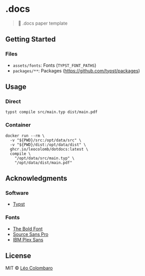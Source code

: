 # .docs

> 📄 .docs paper template

## Getting Started

### Files

* `assets/fonts`: Fonts (`TYPST_FONT_PATHS`)
* `packages/**`: Packages (https://github.com/typst/packages)

## Usage

### Direct

```console
typst compile src/main.typ dist/main.pdf
```

### Container

```console
docker run --rm \
  -v "${PWD}/src:/opt/data/src" \
  -v "${PWD}/dist:/opt/data/dist" \
  ghcr.io/leocolomb/dotdocs:latest \
  compile \
    "/opt/data/src/main.typ" \
    "/opt/data/dist/main.pdf"
```

## Acknowledgments

### Software

* [Typst](https://typst.app/)

### Fonts

* [The Bold Font](https://www.dafont.com/the-bold-font.font)
* [Source Sans Pro](https://adobe-fonts.github.io/source-sans/)
* [IBM Plex Sans](https://www.ibm.com/plex/)

## License

MIT © [Léo Colombaro](https://colombaro.fr)
